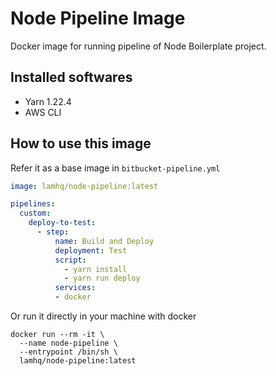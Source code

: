 # Node Pipeline Image

Docker image for running pipeline of Node Boilerplate project.


## Installed softwares 

- Yarn 1.22.4
- AWS CLI


## How to use this image

Refer it as a base image in `bitbucket-pipeline.yml`

```yml
image: lamhq/node-pipeline:latest

pipelines:
  custom:
    deploy-to-test:
      - step:
          name: Build and Deploy
          deployment: Test
          script:
            - yarn install
            - yarn run deploy
          services:
          - docker
```

Or run it directly in your machine with docker

```shell
docker run --rm -it \
  --name node-pipeline \
  --entrypoint /bin/sh \
  lamhq/node-pipeline:latest
```

